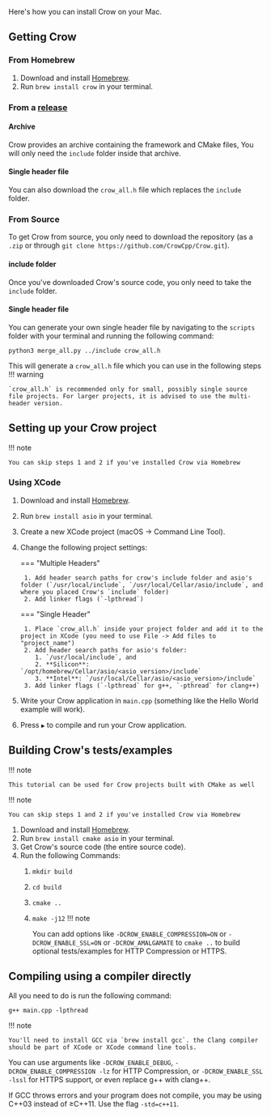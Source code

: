 Here's how you can install Crow on your Mac.
## Getting Crow

### From Homebrew
1. Download and install [Homebrew](https://brew.sh).
2. Run `brew install crow` in your terminal.

### From a [release](https://github.com/CrowCpp/Crow/releases)
#### Archive
Crow provides an archive containing the framework and CMake files, You will only need the `include` folder inside that archive.
#### Single header file
You can also download the `crow_all.h` file which replaces the `include` folder.

### From Source
To get Crow from source, you only need to download the repository (as a `.zip` or through `git clone https://github.com/CrowCpp/Crow.git`).
#### include folder
Once you've downloaded Crow's source code, you only need to take the `include` folder.
#### Single header file
You can generate your own single header file by navigating to the `scripts` folder with your terminal and running the following command:
```
python3 merge_all.py ../include crow_all.h
```
This will generate a `crow_all.h` file which you can use in the following steps
!!! warning

    `crow_all.h` is recommended only for small, possibly single source file projects. For larger projects, it is advised to use the multi-header version.


## Setting up your Crow project
!!! note

    You can skip steps 1 and 2 if you've installed Crow via Homebrew

### Using XCode
1. Download and install [Homebrew](https://brew.sh).
2. Run `brew install asio` in your terminal.
3. Create a new XCode project (macOS -> Command Line Tool).
4. Change the following project settings:

    === "Multiple Headers"

        1. Add header search paths for crow's include folder and asio's folder (`/usr/local/include`, `/usr/local/Cellar/asio/include`, and where you placed Crow's `include` folder)
        2. Add linker flags (`-lpthread`)

    === "Single Header"

        1. Place `crow_all.h` inside your project folder and add it to the project in XCode (you need to use File -> Add files to "project_name")
        2. Add header search paths for asio's folder:
           1. `/usr/local/include`, and
           2. **Silicon**: `/opt/homebrew/Cellar/asio/<asio_version>/include`
           3. **Intel**: `/usr/local/Cellar/asio/<asio_version>/include`
        3. Add linker flags (`-lpthread` for g++, `-pthread` for clang++)

5. Write your Crow application in `main.cpp` (something like the Hello World example will work).
6. Press `▶` to compile and run your Crow application.


## Building Crow's tests/examples
!!! note

    This tutorial can be used for Crow projects built with CMake as well

!!! note

    You can skip steps 1 and 2 if you've installed Crow via Homebrew

1. Download and install [Homebrew](https://brew.sh).
2. Run `brew install cmake asio` in your terminal.
3. Get Crow's source code (the entire source code).
3. Run the following Commands:
    1. `mkdir build`
    2. `cd build`
    3. `cmake ..`
    4. `make -j12`
!!! note

        You can add options like `-DCROW_ENABLE_COMPRESSION=ON`
                or `-DCROW_ENABLE_SSL=ON`
                or `-DCROW_AMALGAMATE`
		to `cmake ..` to build optional tests/examples for HTTP Compression or HTTPS.

## Compiling using a compiler directly
All you need to do is run the following command:
```
g++ main.cpp -lpthread
```
!!! note

    You'll need to install GCC via `brew install gcc`. the Clang compiler should be part of XCode or XCode command line tools.

You can use arguments like `-DCROW_ENABLE_DEBUG`, `-DCROW_ENABLE_COMPRESSION -lz` for HTTP Compression, or `-DCROW_ENABLE_SSL -lssl` for HTTPS support, or even replace g++ with clang++.

If GCC throws errors and your program does not compile, you may be using C++03 instead of ≥C++11. Use the flag `-std=c++11`.
